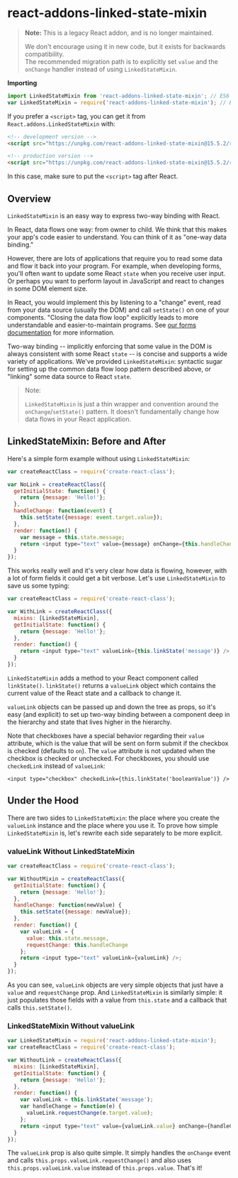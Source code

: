 # react-addons-linked-state-mixin

>**Note:**
>This is a legacy React addon, and is no longer maintained.
>
>We don't encourage using it in new code, but it exists for backwards compatibility.  
>The recommended migration path is to explicitly set `value` and the `onChange` handler instead of using `LinkedStateMixin`.

**Importing**

```javascript
import LinkedStateMixin from 'react-addons-linked-state-mixin'; // ES6
var LinkedStateMixin = require('react-addons-linked-state-mixin'); // ES5 with npm
```

If you prefer a `<script>` tag, you can get it from `React.addons.LinkedStateMixin` with:

```html
<!-- development version -->
<script src="https://unpkg.com/react-addons-linked-state-mixin@15.5.2/react-addons-linked-state-mixin.js"></script>

<!-- production version -->
<script src="https://unpkg.com/react-addons-linked-state-mixin@15.5.2/react-addons-linked-state-mixin.min.js"></script>
```

In this case, make sure to put the `<script>` tag after React.

## Overview

`LinkedStateMixin` is an easy way to express two-way binding with React.

In React, data flows one way: from owner to child. We think that this makes your app's code easier to understand. You can think of it as "one-way data binding."

However, there are lots of applications that require you to read some data and flow it back into your program. For example, when developing forms, you'll often want to update some React `state` when you receive user input. Or perhaps you want to perform layout in JavaScript and react to changes in some DOM element size.

In React, you would implement this by listening to a "change" event, read from your data source (usually the DOM) and call `setState()` on one of your components. "Closing the data flow loop" explicitly leads to more understandable and easier-to-maintain programs. See [our forms documentation](https://facebook.github.io/react/docs/forms.html) for more information.

Two-way binding -- implicitly enforcing that some value in the DOM is always consistent with some React `state` -- is concise and supports a wide variety of applications. We've provided `LinkedStateMixin`: syntactic sugar for setting up the common data flow loop pattern described above, or "linking" some data source to React `state`.

> Note:
>
> `LinkedStateMixin` is just a thin wrapper and convention around the `onChange`/`setState()` pattern. It doesn't fundamentally change how data flows in your React application.

## LinkedStateMixin: Before and After

Here's a simple form example without using `LinkedStateMixin`:

```javascript
var createReactClass = require('create-react-class');

var NoLink = createReactClass({
  getInitialState: function() {
    return {message: 'Hello!'};
  },
  handleChange: function(event) {
    this.setState({message: event.target.value});
  },
  render: function() {
    var message = this.state.message;
    return <input type="text" value={message} onChange={this.handleChange} />;
  }
});
```

This works really well and it's very clear how data is flowing, however, with a lot of form fields it could get a bit verbose. Let's use `LinkedStateMixin` to save us some typing:

```javascript
var createReactClass = require('create-react-class');

var WithLink = createReactClass({
  mixins: [LinkedStateMixin],
  getInitialState: function() {
    return {message: 'Hello!'};
  },
  render: function() {
    return <input type="text" valueLink={this.linkState('message')} />;
  }
});
```

`LinkedStateMixin` adds a method to your React component called `linkState()`. `linkState()` returns a `valueLink` object which contains the current value of the React state and a callback to change it.

`valueLink` objects can be passed up and down the tree as props, so it's easy (and explicit) to set up two-way binding between a component deep in the hierarchy and state that lives higher in the hierarchy.

Note that checkboxes have a special behavior regarding their `value` attribute, which is the value that will be sent on form submit if the checkbox is checked (defaults to `on`). The `value` attribute is not updated when the checkbox is checked or unchecked. For checkboxes, you should use `checkedLink` instead of `valueLink`:
```
<input type="checkbox" checkedLink={this.linkState('booleanValue')} />
```

## Under the Hood

There are two sides to `LinkedStateMixin`: the place where you create the `valueLink` instance and the place where you use it. To prove how simple `LinkedStateMixin` is, let's rewrite each side separately to be more explicit.

### valueLink Without LinkedStateMixin

```javascript
var createReactClass = require('create-react-class');

var WithoutMixin = createReactClass({
  getInitialState: function() {
    return {message: 'Hello!'};
  },
  handleChange: function(newValue) {
    this.setState({message: newValue});
  },
  render: function() {
    var valueLink = {
      value: this.state.message,
      requestChange: this.handleChange
    };
    return <input type="text" valueLink={valueLink} />;
  }
});
```

As you can see, `valueLink` objects are very simple objects that just have a `value` and `requestChange` prop. And `LinkedStateMixin` is similarly simple: it just populates those fields with a value from `this.state` and a callback that calls `this.setState()`.

### LinkedStateMixin Without valueLink

```javascript
var LinkedStateMixin = require('react-addons-linked-state-mixin');
var createReactClass = require('create-react-class');

var WithoutLink = createReactClass({
  mixins: [LinkedStateMixin],
  getInitialState: function() {
    return {message: 'Hello!'};
  },
  render: function() {
    var valueLink = this.linkState('message');
    var handleChange = function(e) {
      valueLink.requestChange(e.target.value);
    };
    return <input type="text" value={valueLink.value} onChange={handleChange} />;
  }
});
```

The `valueLink` prop is also quite simple. It simply handles the `onChange` event and calls `this.props.valueLink.requestChange()` and also uses `this.props.valueLink.value` instead of `this.props.value`. That's it!
